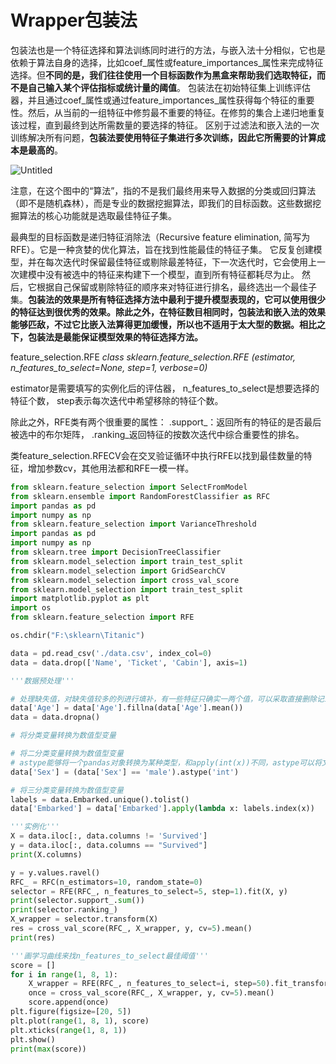 # Wrapper包装法

包装法也是一个特征选择和算法训练同时进行的方法，与嵌入法十分相似，它也是依赖于算法自身的选择，比如coef_属性或feature_importances_属性来完成特征选择。但**不同的是，我们往往使用一个目标函数作为黑盒来帮助我们选取特征，而不是自己输入某个评估指标或统计量的阈值**。
包装法在初始特征集上训练评估器，并且通过coef_属性或通过feature_importances_属性获得每个特征的重要性。然后，从当前的一组特征中修剪最不重要的特征。在修剪的集合上递归地重复该过程，直到最终到达所需数量的要选择的特征。
区别于过滤法和嵌入法的一次训练解决所有问题，**包装法要使用特征子集进行多次训练，因此它所需要的计算成本是最高的**。

![Untitled](Wrapper%E5%8C%85%E8%A3%85%E6%B3%95%2090913/Untitled.png)

注意，在这个图中的“算法”，指的不是我们最终用来导入数据的分类或回归算法（即不是随机森林），而是专业的数据挖掘算法，即我们的目标函数。这些数据挖掘算法的核心功能就是选取最佳特征子集。

最典型的目标函数是递归特征消除法（Recursive feature elimination, 简写为RFE）。它是一种贪婪的优化算法，旨在找到性能最佳的特征子集。 它反复创建模型，并在每次迭代时保留最佳特征或剔除最差特征，下一次迭代时，它会使用上一次建模中没有被选中的特征来构建下一个模型，直到所有特征都耗尽为止。 然后，它根据自己保留或剔除特征的顺序来对特征进行排名，最终选出一个最佳子集。**包装法的效果是所有特征选择方法中最利于提升模型表现的，它可以使用很少的特征达到很优秀的效果。除此之外，在特征数目相同时，包装法和嵌入法的效果能够匹敌，不过它比嵌入法算得更加缓慢，所以也不适用于太大型的数据。相比之下，包装法是最能保证模型效果的特征选择方法。**

feature_selection.RFE
*class sklearn.feature_selection.RFE (estimator, n_features_to_select=None, step=1, verbose=0)*

estimator是需要填写的实例化后的评估器，
n_features_to_select是想要选择的特征个数，
step表示每次迭代中希望移除的特征个数。

除此之外，RFE类有两个很重要的属性：
.support_：返回所有的特征的是否最后被选中的布尔矩阵，
.ranking_返回特征的按数次迭代中综合重要性的排名。

类feature_selection.RFECV会在交叉验证循环中执行RFE以找到最佳数量的特征，增加参数cv，其他用法都和RFE一模一样。

```python
from sklearn.feature_selection import SelectFromModel
from sklearn.ensemble import RandomForestClassifier as RFC
import pandas as pd
import numpy as np
from sklearn.feature_selection import VarianceThreshold
import pandas as pd
import numpy as np
from sklearn.tree import DecisionTreeClassifier
from sklearn.model_selection import train_test_split
from sklearn.model_selection import GridSearchCV
from sklearn.model_selection import cross_val_score
from sklearn.model_selection import train_test_split
import matplotlib.pyplot as plt
import os
from sklearn.feature_selection import RFE

os.chdir("F:\sklearn\Titanic")

data = pd.read_csv('./data.csv', index_col=0)
data = data.drop(['Name', 'Ticket', 'Cabin'], axis=1)

'''数据预处理'''

# 处理缺失值，对缺失值较多的列进行填补，有一些特征只确实一两个值，可以采取直接删除记录的方法
data['Age'] = data['Age'].fillna(data['Age'].mean())
data = data.dropna()

# 将分类变量转换为数值型变量

# 将二分类变量转换为数值型变量
# astype能够将一个pandas对象转换为某种类型，和apply(int(x))不同，astype可以将文本类转换为数字，用这个方式可以很便捷地将二分类特征转换为0~1
data['Sex'] = (data['Sex'] == 'male').astype('int')

# 将三分类变量转换为数值型变量
labels = data.Embarked.unique().tolist()
data['Embarked'] = data['Embarked'].apply(lambda x: labels.index(x))

'''实例化'''
X = data.iloc[:, data.columns != 'Survived']
y = data.iloc[:, data.columns == "Survived"]
print(X.columns)

y = y.values.ravel()
RFC_ = RFC(n_estimators=10, random_state=0)
selector = RFE(RFC_, n_features_to_select=5, step=1).fit(X, y)
print(selector.support_.sum())
print(selector.ranking_)
X_wrapper = selector.transform(X)
res = cross_val_score(RFC_, X_wrapper, y, cv=5).mean()
print(res)

'''画学习曲线来找n_features_to_select最佳阈值'''
score = []
for i in range(1, 8, 1):
    X_wrapper = RFE(RFC_, n_features_to_select=i, step=50).fit_transform(X, y)
    once = cross_val_score(RFC_, X_wrapper, y, cv=5).mean()
    score.append(once)
plt.figure(figsize=[20, 5])
plt.plot(range(1, 8, 1), score)
plt.xticks(range(1, 8, 1))
plt.show()
print(max(score))
```